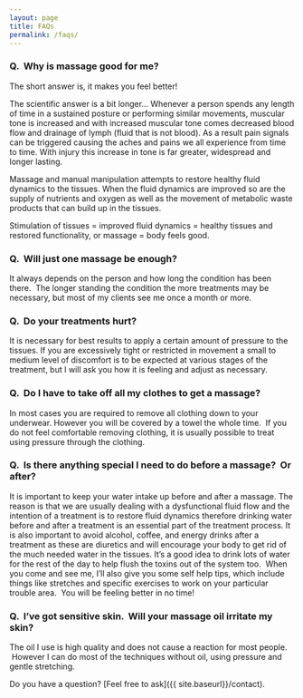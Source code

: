 ```yaml
---
layout: page
title: FAQs
permalink: /faqs/
---
```


### Q.  Why is massage good for me?

The short answer is, it makes you feel better!

The scientific answer is a bit longer... Whenever a person spends any length of time in a sustained posture or performing similar movements, muscular tone is increased and with increased muscular tone comes decreased blood flow and drainage of lymph (fluid that is not blood). As a result pain signals can be triggered causing the aches and pains we all experience from time to time. With injury this increase in tone is far greater, widespread and longer lasting.

Massage and manual manipulation attempts to restore healthy fluid dynamics to the tissues. When the fluid dynamics are improved so are the supply of nutrients and oxygen as well as the movement of metabolic waste products that can build up in the tissues.

Stimulation of tissues = improved fluid dynamics = healthy tissues and restored functionality, or massage = body feels good.

### Q.  Will just one massage be enough?
It always depends on the person and how long the condition has been there.  The longer standing the condition the more treatments may be necessary, but most of my clients see me once a month or more.

### Q.  Do your treatments hurt?
It is necessary for best results to apply a certain amount of pressure to the tissues. If you are excessively tight or restricted in movement a small to medium level of discomfort is to be expected at various stages of the treatment, but I will ask you how it is feeling and adjust as necessary.

### Q.  Do I have to take off all my clothes to get a massage?
In most cases you are required to remove all clothing down to your underwear. However you will be covered by a towel the whole time.  If you do not feel comfortable removing clothing, it is usually possible to treat using pressure through the clothing.

### Q.  Is there anything special I need to do before a massage?  Or after?
It is important to keep your water intake up before and after a massage. The reason is that we are usually dealing with a dysfunctional fluid flow and the intention of a treatment is to restore fluid dynamics therefore drinking water before and after a treatment is an essential part of the treatment process.
It is also important to avoid alcohol, coffee, and energy drinks after a treatment as these are diuretics and will encourage your body to get rid of the much needed water in the tissues.
It’s a good idea to drink lots of water for the rest of the day to help flush the toxins out of the system too.  When you come and see me, I’ll also give you some self help tips, which include things like stretches and specific exercises to work on your particular trouble area.  You will be feeling better in no time!

### Q.  I’ve got sensitive skin.  Will your massage oil irritate my skin?
The oil I use is high quality and does not cause a reaction for most people.  However I can do most of the techniques without oil, using pressure and gentle stretching.

Do you have a question? [Feel free to ask]({{ site.baseurl}}/contact).
